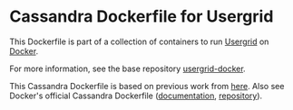 Cassandra Dockerfile for Usergrid
=================================

This Dockerfile is part of a collection of containers to run [Usergrid](https://usergrid.incubator.apache.org) on [Docker](https://www.docker.com).

For more information, see the base repository [usergrid-docker](https://github.com/yep/usergrid-docker).

This Cassandra Dockerfile is based on previous work from [here](https://github.com/munkyboy/docker_cassandra). Also see Docker's official Cassandra Dockerfile ([documentation](https://github.com/docker-library/docs/tree/master/cassandra), [repository](https://github.com/docker-library/cassandra)).

